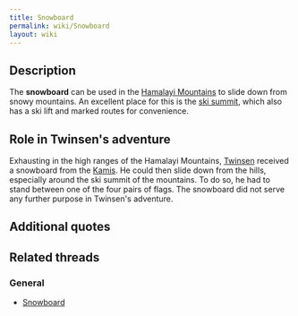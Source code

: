 ```yaml
---
title: Snowboard
permalink: wiki/Snowboard
layout: wiki
---
```


## Description

The **snowboard** can be used in the [Hamalayi
Mountains](Hamalayi_Mountains "wikilink") to slide down from snowy
mountains. An excellent place for this is the [ski
summit](ski_summit "wikilink"), which also has a ski lift and marked
routes for convenience.

## Role in Twinsen's adventure

Exhausting in the high ranges of the Hamalayi Mountains,
[Twinsen](Twinsen "wikilink") received a snowboard from the
[Kamis](Kami "wikilink"). He could then slide down from the hills,
especially around the ski summit of the mountains. To do so, he had to
stand between one of the four pairs of flags. The snowboard did not
serve any further purpose in Twinsen's adventure.

## Additional quotes

## Related threads

### General

- [Snowboard](https://forum.magicball.net/showthread.php?t=5793)
